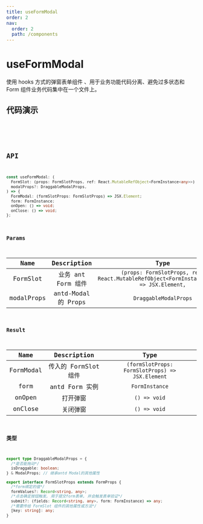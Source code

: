 ```yaml
---
title: useFormModal
order: 2
nav:
  order: 2
  path: /components
---
```


# useFormModal

使用 hooks 方式的弹窗表单组件 、用于业务功能代码分离、避免过多状态和 Form 组件业务代码集中在一个文件上。

## 代码演示

<code src='./demos/demo1.tsx'>

<API></API>

## API

```ts
const useFormModal: (
  FormSlot: (props: FormSlotProps, ref: React.MutableRefObject<FormInstance<any>>) => JSX.Element,
  modalProps?: DraggableModalProps,
) => {
  FormModal: (formSlotProps: FormSlotProps) => JSX.Element;
  form: FormInstance;
  onOpen: () => void;
  onClose: () => void;
};
```

### Params

| Name | Description | Type |
| :-: | :-: | :-: |
| FormSlot | 业务 ant Form 组件 | `(props: FormSlotProps, ref: React.MutableRefObject<FormInstance<any>>) => JSX.Element,` |
| modalProps | antd-Modal 的 Props | `DraggableModalProps` |

### Result

|   Name    |     Description      |                      Type                       |
| :-------: | :------------------: | :---------------------------------------------: |
| FormModal | 传入的 FormSlot 组件 | `(formSlotProps: FormSlotProps) => JSX.Element` |
|   form    |    antd Form 实例    |                 `FormInstance`                  |
|  onOpen   |       打开弹窗       |                  `() => void`                   |
|  onClose  |       关闭弹窗       |                  `() => void`                   |

### 类型

```ts
export type DraggableModalProps = {
  /*是否能拖动*/
  isDraggable: boolean;
} & ModalProps; // 继承antd Modal的其他属性

export interface FormSlotProps extends FormProps {
  /*form绑定的值*/
  formValues?: Record<string, any>;
  /*点击确定按钮触发, 用于提交form表单, 并会触发表单验证*/
  submit?: (fields: Record<string, any>, form: FormInstance) => any;
  /*需要传给 FormSlot 组件的其他属性或方法*/
  [key: string]: any;
}
```
